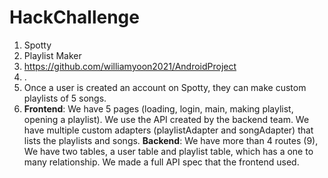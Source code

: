 # HackChallenge
 
1. Spotty
2. Playlist Maker
3. https://github.com/williamyoon2021/AndroidProject
4. .
5. Once a user is created an account on Spotty, they can make custom playlists of 5 songs.
6. **Frontend**: We have 5 pages (loading, login, main, making playlist, opening a playlist). We use the API created by the backend team. We have multiple custom adapters (playlistAdapter and songAdapter) that lists the playlists and songs. **Backend**: We have more than 4 routes (9), We have two tables, a user table and playlist table, which has a one to many relationship. We made a full API spec that the frontend used. 